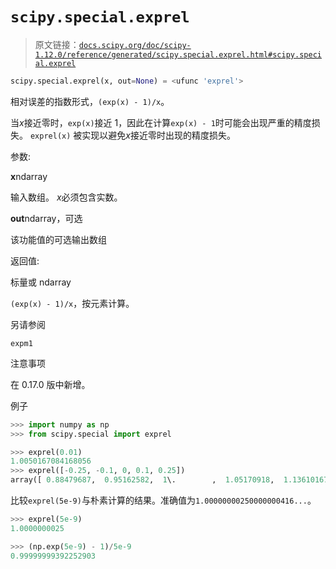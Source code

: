 # `scipy.special.exprel`

> 原文链接：[`docs.scipy.org/doc/scipy-1.12.0/reference/generated/scipy.special.exprel.html#scipy.special.exprel`](https://docs.scipy.org/doc/scipy-1.12.0/reference/generated/scipy.special.exprel.html#scipy.special.exprel)

```py
scipy.special.exprel(x, out=None) = <ufunc 'exprel'>
```

相对误差的指数形式，`(exp(x) - 1)/x`。

当*x*接近零时，`exp(x)`接近 1，因此在计算`exp(x) - 1`时可能会出现严重的精度损失。 `exprel(x)` 被实现以避免*x*接近零时出现的精度损失。

参数:

**x**ndarray

输入数组。 *x*必须包含实数。

**out**ndarray，可选

该功能值的可选输出数组

返回值:

标量或 ndarray

`(exp(x) - 1)/x`，按元素计算。

另请参阅

`expm1`

注意事项

在 0.17.0 版中新增。

例子

```py
>>> import numpy as np
>>> from scipy.special import exprel 
```

```py
>>> exprel(0.01)
1.0050167084168056
>>> exprel([-0.25, -0.1, 0, 0.1, 0.25])
array([ 0.88479687,  0.95162582,  1\.        ,  1.05170918,  1.13610167]) 
```

比较`exprel(5e-9)`与朴素计算的结果。准确值为`1.00000000250000000416...`。

```py
>>> exprel(5e-9)
1.0000000025 
```

```py
>>> (np.exp(5e-9) - 1)/5e-9
0.99999999392252903 
```
